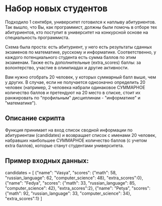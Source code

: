 # Набор новых студентов  

Подходило 1 сентября, университет готовился к наплыву абитуриентов. Так вышло, что Вы, как программист, должны были помочь в отборе тех абитуриентов, кто поступит в университет на конкурсной основе на специальность программиста. 

Схема была проста: есть абитуриент, у него есть результаты сданных экзаменов по математике, русскому и информатике. Соответственно, у каждого потенциального студента есть сумма баллов по этим экзаменам. Также есть дополнительные (extra_scores) баллы: за волонтерство, участие в олимпиадах и другие активности. 

Вам нужно отобрать 20 человек, у которых суммарный балл выше, чем у других. В случае, если не получается однозначно определить 20 человек (например, 2 человека набрали одинаковое СУММАРНОЕ количество баллов и претендуют на 20 место в списке, стоит их ранжировать по "профильным" дисциплинам - "информатике" и "математике").

## Описание скрипта

Функция принимает на вход список сводной информации по абитуриентам (candidates)  и возвращает список с  именами 20 человек, набравших наибольшее СУММАРНОЕ количество баллов (с учетом extra баллов), которые станут студентами университета.     


## Пример входных данных:  
candidates = [
 {"name": "Vasya",  "scores": {"math": 58, "russian_language": 62, "computer_science": 48}, "extra_scores":0},
 {"name": "Fedya",  "scores": {"math": 33, "russian_language": 85, "computer_science": 42},  "extra_scores":2},
 {"name": "Petya",  "scores": {"math": 92, "russian_language": 33, "computer_science": 34},  "extra_scores":1}
]
